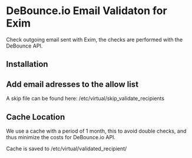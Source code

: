# DeBounce.io  Email Validaton for Exim
Check outgoing email sent with Exim, the checks are performed with the DeBounce API.



## Installation



## Add email adresses to the allow list
A skip file can be found here: /etc/virtual/skip_validate_recipients


## Cache Location
We use a cache with a period of 1 month, this to avoid double checks, and thus minimize the costs for DeBounce.io API.

Cache is saved to /etc/virtual/validated_recipient/
